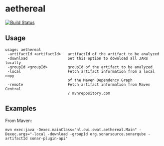 # aethereal
[![Build Status](https://travis-ci.com/tdegueul/aethereal.svg?branch=master)](https://travis-ci.com/tdegueul/aethereal)

## Usage
```
usage: aethereal
 -artifactId <artifactId>   artifactId of the artifact to be analyzed
 -download                  Set this option to download all JARs locally
 -groupId <groupId>         groupId of the artifact to be analyzed
 -local                     Fetch artifact information from a local copy
                            of the Maven Dependency Graph
 -remote                    Fetch artifact information from Maven Central
                            / mvnrepository.com
```

## Examples

From Maven:

```
mvn exec:java -Dexec.mainClass="nl.cwi.swat.aethereal.Main" -Dexec.args="-local -download -groupId org.sonarsource.sonarqube -artifactId sonar-plugin-api"
```

